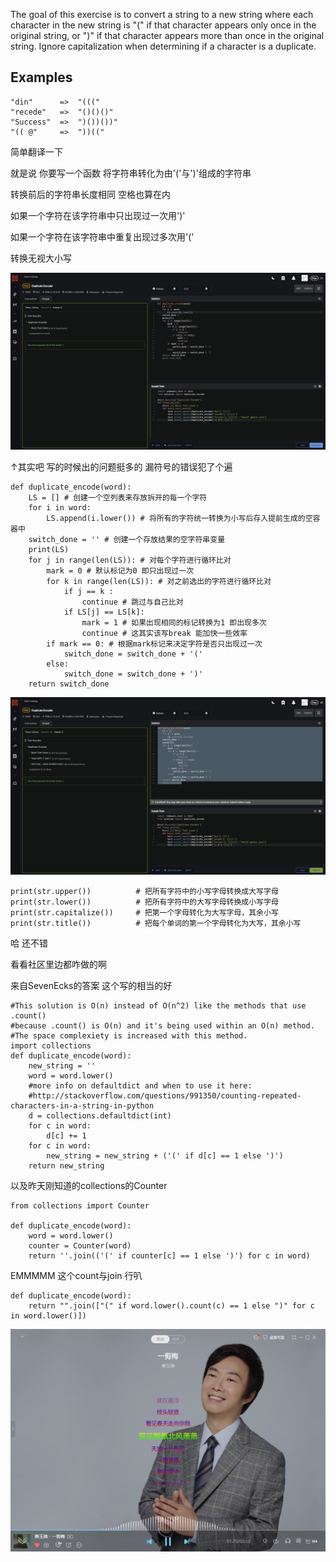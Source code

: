 
The goal of this exercise is to convert a string to a new string where each character in the new string is "(" if that character appears only once in the original string, or ")" if that character appears more than once in the original string. Ignore capitalization when determining if a character is a duplicate.

## Examples

    "din"      =>  "((("
    "recede"   =>  "()()()"
    "Success"  =>  ")())())"
    "(( @"     =>  "))((" 

简单翻译一下

就是说 你要写一个函数 将字符串转化为由'('与')'组成的字符串

转换前后的字符串长度相同 空格也算在内

如果一个字符在该字符串中只出现过一次用')'

如果一个字符在该字符串中重复出现过多次用'('

转换无视大小写

![](20230311132014.png)

↑其实吧 写的时候出的问题挺多的 漏符号的错误犯了个遍

    def duplicate_encode(word):
        LS = [] # 创建一个空列表来存放拆开的每一个字符
        for i in word:
            LS.append(i.lower()) # 将所有的字符统一转换为小写后存入提前生成的空容器中
        switch_done = '' # 创建一个存放结果的空字符串变量
        print(LS)
        for j in range(len(LS)): # 对每个字符进行循环比对
            mark = 0 # 默认标记为0 即只出现过一次
            for k in range(len(LS)): # 对之前选出的字符进行循环比对
                if j == k :
                    continue # 跳过与自己比对
                if LS[j] == LS[k]:
                    mark = 1 # 如果出现相同的标记转换为1 即出现多次
                    continue # 这其实该写break 能加快一些效率
            if mark == 0: # 根据mark标记来决定字符是否只出现过一次
                switch_done = switch_done + '('
            else:
                switch_done = switch_done + ')'
        return switch_done

![](20230311132948.png)

    print(str.upper())          # 把所有字符中的小写字母转换成大写字母
    print(str.lower())          # 把所有字符中的大写字母转换成小写字母
    print(str.capitalize())     # 把第一个字母转化为大写字母，其余小写
    print(str.title())          # 把每个单词的第一个字母转化为大写，其余小写 

哈 还不错

看看社区里边都咋做的啊

来自SevenEcks的答案 这个写的相当的好

    #This solution is O(n) instead of O(n^2) like the methods that use .count()
    #because .count() is O(n) and it's being used within an O(n) method.
    #The space complexiety is increased with this method.
    import collections
    def duplicate_encode(word):
        new_string = ''
        word = word.lower()
        #more info on defaultdict and when to use it here:
        #http://stackoverflow.com/questions/991350/counting-repeated-characters-in-a-string-in-python
        d = collections.defaultdict(int)
        for c in word:
            d[c] += 1
        for c in word:
            new_string = new_string + ('(' if d[c] == 1 else ')')
        return new_string

以及昨天刚知道的collections的Counter

    from collections import Counter

    def duplicate_encode(word):
        word = word.lower()
        counter = Counter(word)
        return ''.join(('(' if counter[c] == 1 else ')') for c in word)

EMMMMM 这个count与join 行叭

    def duplicate_encode(word):
        return "".join(["(" if word.lower().count(c) == 1 else ")" for c in word.lower()])

![](20230311133256.png)

